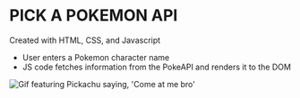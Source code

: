<h1>PICK A POKEMON API</h1>
<p>Created with HTML, CSS, and Javascript</p>
<ul>
    <li>User enters a Pokemon character name</li> 
    <li>JS code fetches information from the PokeAPI and renders it to the DOM</li>
</ul> 
<img src="https://imgur.com/GL0Wrzq.gif" alt="Gif featuring Pickachu saying, 'Come at me bro'">